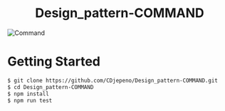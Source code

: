 
<p align="center"><h1 align="center">
Design_pattern-COMMAND
</h1>

![Command](https://user-images.githubusercontent.com/43074465/127420472-404b51c9-7933-4cbc-9de4-23d074f452b9.jpg)

# Getting Started
```bash
$ git clone https://github.com/CDjepeno/Design_pattern-COMMAND.git
$ cd Design_pattern-COMMAND
$ npm install
$ npm run test
```
